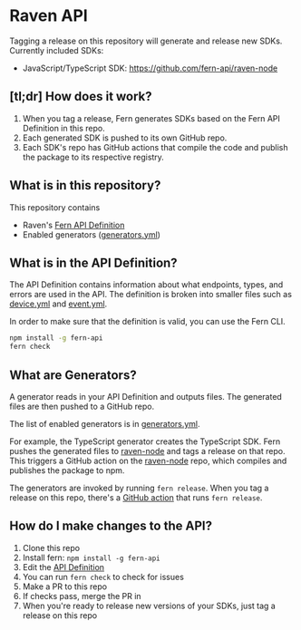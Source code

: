 # Raven API

Tagging a release on this repository will generate and release new SDKs. Currently included SDKs:

- JavaScript/TypeScript SDK: https://github.com/fern-api/raven-node

## [tl;dr] How does it work?

1. When you tag a release, Fern generates SDKs based on the Fern API Definition in this repo.
1. Each generated SDK is pushed to its own GitHub repo.
1. Each SDK's repo has GitHub actions that compile the code and publish the package to its respective registry.

## What is in this repository?

This repository contains

- Raven's [Fern API Definition](./fern/api/definition/)
- Enabled generators ([generators.yml](./fern/api/generators.yml))

## What is in the API Definition?

The API Definition contains information about what endpoints, types, and errors are used in the API. The definition is broken into smaller files such as [device.yml](fern/api/definition/device.yml) and [event.yml](fern/api/definition/event.yml).

In order to make sure that the definition is valid, you can use the Fern CLI.

```bash
npm install -g fern-api
fern check
```

## What are Generators?

A generator reads in your API Definition and outputs files. The generated files are then pushed to a GitHub repo.

The list of enabled generators is in [generators.yml](./fern/api/generators.yml).

For example, the TypeScript generator creates the TypeScript SDK. Fern pushes the generated files to [raven-node](https://github.com/fern-api/raven-node) and tags a release on that repo. This triggers a GitHub action on the [raven-node](https://github.com/fern-api/raven-node) repo, which compiles and publishes the package to npm.

The generators are invoked by running `fern release`. When you tag a release on this repo, there's a [GitHub action](.github/workflows/ci.yml#L31) that runs `fern release`.

## How do I make changes to the API?

1. Clone this repo
1. Install fern: `npm install -g fern-api`
1. Edit the [API Definition](fern/api/definition) 
1. You can run `fern check` to check for issues
1. Make a PR to this repo
1. If checks pass, merge the PR in
1. When you're ready to release new versions of your SDKs, just tag a release on this repo

